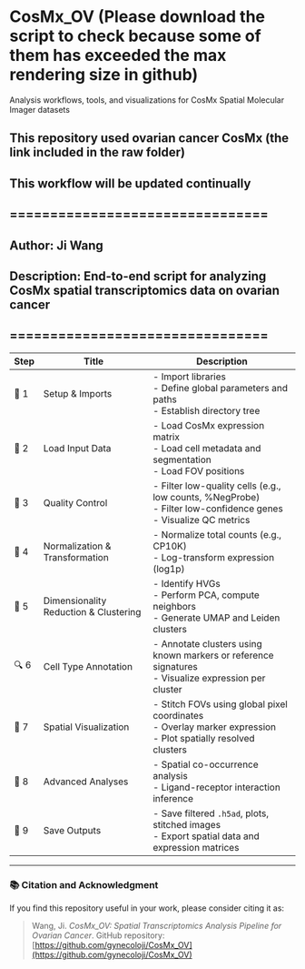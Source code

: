 # CosMx_OV (Please download the script to check because some of them has exceeded the max rendering size in github)
Analysis workflows, tools, and visualizations for CosMx Spatial Molecular Imager datasets

## This repository used ovarian cancer CosMx (the link included in the raw folder)
## This workflow will be **updated** continually

## ================================
## Author: Ji Wang
## Description: End-to-end script for analyzing CosMx spatial transcriptomics data on ovarian cancer
## ================================


| Step | Title                               | Description                                                                 |
|------|-------------------------------------|------------------------------------------------------------------------------|
| 📁 1 | Setup & Imports                     | - Import libraries  <br> - Define global parameters and paths  <br> - Establish directory tree |
| 📂 2 | Load Input Data                     | - Load CosMx expression matrix  <br> - Load cell metadata and segmentation  <br> - Load FOV positions |
| 🧪 3 | Quality Control                     | - Filter low-quality cells (e.g., low counts, %NegProbe)  <br> - Filter low-confidence genes  <br> - Visualize QC metrics |
| 🧬 4 | Normalization & Transformation      | - Normalize total counts (e.g., CP10K)  <br> - Log-transform expression (log1p) |
| 🧩 5 | Dimensionality Reduction & Clustering | - Identify HVGs  <br> - Perform PCA, compute neighbors  <br> - Generate UMAP and Leiden clusters |
| 🔍 6 | Cell Type Annotation                | - Annotate clusters using known markers or reference signatures  <br> - Visualize expression per cluster |
| 🧭 7 | Spatial Visualization               | - Stitch FOVs using global pixel coordinates  <br> - Overlay marker expression  <br> - Plot spatially resolved clusters |
| 🧪 8 | Advanced Analyses                   | - Spatial co-occurrence analysis  <br> - Ligand-receptor interaction inference |
| 💾 9 | Save Outputs                        | - Save filtered `.h5ad`, plots, stitched images  <br> - Export spatial data and expression matrices |


---

### 📚 Citation and Acknowledgment

If you find this repository useful in your work, please consider citing it as:

> Wang, Ji. *CosMx_OV: Spatial Transcriptomics Analysis Pipeline for Ovarian Cancer*. GitHub repository: [https://github.com/gynecoloji/CosMx_OV](https://github.com/gynecoloji/CosMx_OV)




